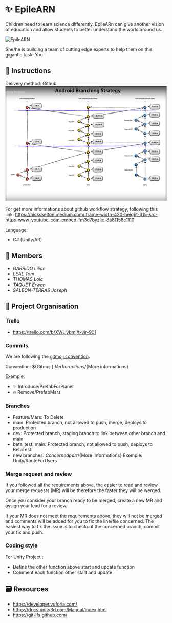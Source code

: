 # :sparkles: EpileARN

Children need to learn science differently. EpileARn can give another vision of education and allow students to better understand the world around us.

![EpileARN](https://i.la-croix.com/1400x933/smart/2018/02/06/1200911605/Vue-lacteela-planete-Mars-Terre_0.jpg)

She/he is building a team of cutting edge experts to help them on this gigantic task: You !

## 📄 Instructions

Delivery method: Github
![plot](./Android-branching-strategy.png)

For get more informations about github workflow strategy, following this link: https://nickskelton.medium.com/iframe-width-420-height-315-src-https-www-youtube-com-embed-fm3d7byzlic-8a81158c1110

Language:

- C# (Unity/AR)

## 👥 Members

- _GARRIDO Lilian_
- _LEAL Tom_
- _THOMAS Loic_
- _TAQUET Erwan_
- _SALEON-TERRAS Joseph_

## 🧱 Project Organisation

### Trello

- https://trello.com/b/XWLjybmj/t-vir-901

### Commits

We are following the [gitmoji convention](https://gitmoji.dev/).

Convention: ${Gitmoji} ${Verb or actions}/${More informations}

Exemple:

- ✨ Introduce/PrefabForPlanet
- 🔥 Remove/PrefabMars

### Branches

- Feature/Mars: To Delete
- main: Protected branch, not allowed to push, merge, deploys to production
- dev: Protected branch, staging branch to link between other branch and main
- beta_test: main: Protected branch, not allowed to push, deploys to BetaTest
- new branches: ${Concerned part}/${More Informations}
  Exemple: Unity/RouteForUsers

### Merge request and review

If you followed all the requirements above, the easier to read and review your merge requests (MR) will be therefore the faster they will be werged.

Once you consider your branch ready to be merged, create a new MR and assign your lead for a review.

If your MR does not meet the requirements above, they will not be merged and comments will be added for you to fix the line/file concerned. The easiest way to fix the issue is to checkout the concerned branch, commit your fix and push.

### Coding style

For Unity Project :

- Define the other function above start and update function
- Comment each function other start and update

## 🗃️ Resources

- https://developer.vuforia.com/
- https://docs.unity3d.com/Manual/index.html
- https://git-lfs.github.com/
